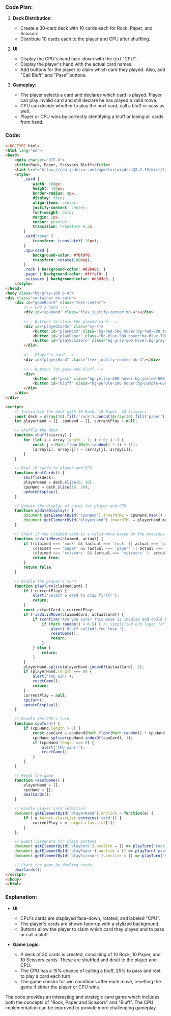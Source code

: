 ### Code Plan:

1. **Deck Distribution**:
    - Create a 30-card deck with 10 cards each for Rock, Paper, and Scissors.
    - Distribute 10 cards each to the player and CPU after shuffling.

2. **UI**:
    - Display the CPU's hand face-down with the text "CPU".
    - Display the player's hand with the actual card names.
    - Add buttons for the player to claim which card they played. Also, add "Call Bluff" and "Pass" buttons.

3. **Gameplay**:
    - The player selects a card and declares which card is played. Player can play invalid card and still declare he has played a valid move.
    - CPU can decide whether to play the next card, call a bluff or pass as well.
    - Player or CPU wins by correctly identifying a bluff or losing all cards from hand.

### Code:

```html
<!DOCTYPE html>
<html lang="en">
<head>
    <meta charset="UTF-8">
    <title>Rock, Paper, Scissors Bluff</title>
    <link href="https://cdn.jsdelivr.net/npm/tailwindcss@2.2.19/dist/tailwind.min.css" rel="stylesheet">
    <style>
        .card {
            width: 100px;
            height: 150px;
            border-radius: 8px;
            display: flex;
            align-items: center;
            justify-content: center;
            font-weight: bold;
            margin: 5px;
            cursor: pointer;
            transition: transform 0.3s;
        }
        .card:hover {
            transform: translateY(-10px);
        }
        .cpu-card {
            background-color: #f0f0f0;
            transform: rotate(180deg);
        }
        .rock { background-color: #d2b48c; }
        .paper { background-color: #fffaf0; }
        .scissors { background-color: #d3d3d3; }
    </style>
</head>
<body class="bg-gray-100 p-4">
<div class="container mx-auto">
    <div id="gameBoard" class="text-center">
        <!-- CPU's hand -->
        <div id="cpuHand" class="flex justify-center mb-4"></div>
        
        <!-- Buttons to claim the played card -->
        <div id="playedCards" class="my-4">
            <button id="playRock" class="bg-red-500 hover:bg-red-700 text-white font-bold py-2 px-4 rounded">I have played Rock</button>
            <button id="playPaper" class="bg-blue-500 hover:bg-blue-700 text-white font-bold py-2 px-4 rounded">I have played Paper</button>
            <button id="playScissors" class="bg-gray-500 hover:bg-gray-700 text-white font-bold py-2 px-4 rounded">I have played Scissors</button>
        </div>
        
        <!-- Player's hand -->
        <div id="playerHand" class="flex justify-center mb-4"></div>
        
        <!-- Buttons for pass and bluff -->
        <div>
            <button id="pass" class="bg-yellow-500 hover:bg-yellow-600 text-white font-bold py-2 px-4 rounded">Pass</button>
            <button id="bluff" class="bg-purple-500 hover:bg-purple-600 text-white font-bold py-2 px-4 rounded">Call Bluff</button>
        </div>
    </div>
</div>

<script>
    // Initialize the deck with 10 Rock, 10 Paper, 10 Scissors
    const deck = Array(10).fill('rock').concat(Array(10).fill('paper'), Array(10).fill('scissors'));
    let playerHand = [], cpuHand = [], currentPlay = null;

    // Shuffle the deck
    function shuffle(array) {
        for (let i = array.length - 1; i > 0; i--) {
            const j = Math.floor(Math.random() * (i + 1));
            [array[i], array[j]] = [array[j], array[i]];
        }
    }

    // Deal 10 cards to player and CPU
    function dealCards() {
        shuffle(deck);
        playerHand = deck.slice(0, 10);
        cpuHand = deck.slice(10, 20);
        updateDisplay();
    }

    // Update the display of cards for player and CPU
    function updateDisplay() {
        document.getElementById('cpuHand').innerHTML = cpuHand.map(() => `<div class="card cpu-card">CPU</div>`).join('');
        document.getElementById('playerHand').innerHTML = playerHand.map(card => `<div class="card ${card}">${card.charAt(0).toUpperCase()}</div>`).join('');
    }

    // Check if the claimed card is a valid move based on the previous play
    function isValidMove(claimed, actual) {
        if ((claimed === 'rock' && (actual === 'rock' || actual === 'paper')) ||
            (claimed === 'paper' && (actual === 'paper' || actual === 'scissors')) ||
            (claimed === 'scissors' && (actual === 'scissors' || actual === 'rock'))) {
            return true;
        }
        return false;
    }

    // Handle the player's turn
    function playTurn(claimedCard) {
        if (!currentPlay) {
            alert('Select a card to play first!');
            return;
        }
        const actualCard = currentPlay;
        if (!isValidMove(claimedCard, actualCard)) {
            if (confirm('Are you sure? This move is invalid and could be called a bluff!')) {
                if (Math.random() > 0.5) { // Simplified CPU logic for calling bluff
                    alert('Bluff called! You lose.');
                    resetGame();
                    return;
                }
            } else {
                return;
            }
        }
        playerHand.splice(playerHand.indexOf(actualCard), 1);
        if (playerHand.length === 0) {
            alert('You win!');
            resetGame();
            return;
        }
        currentPlay = null;
        cpuTurn();
        updateDisplay();
    }

    // Handle the CPU's turn
    function cpuTurn() {
        if (cpuHand.length > 0) {
            const cpuCard = cpuHand[Math.floor(Math.random() * cpuHand.length)];
            cpuHand.splice(cpuHand.indexOf(cpuCard), 1);
            if (cpuHand.length === 0) {
                alert('CPU wins!');
                resetGame();
            }
        }
    }

    // Reset the game
    function resetGame() {
        playerHand = [];
        cpuHand = [];
        dealCards();
    }

    // Handle player card selection
    document.getElementById('playerHand').onclick = function(e) {
        if ( e.target.classList.contains('card')) {
            currentPlay = e.target.classList[1];
        }
    };

    // Event listeners for claim buttons
    document.getElementById('playRock').onclick = () => playTurn('rock');
    document.getElementById('playPaper').onclick = () => playTurn('paper');
    document.getElementById('playScissors').onclick = () => playTurn('scissors');

    // Start the game by dealing cards
    dealCards();
</script>
</body>
</html>
```

### Explanation:

- **UI**:
    - CPU's cards are displayed face-down, rotated, and labeled "CPU".
    - The player's cards are shown face-up with a stylized background.
    - Buttons allow the player to claim which card they played and to pass or call a bluff.

- **Game Logic**:
    - A deck of 30 cards is created, consisting of 10 Rock, 10 Paper, and 10 Scissors cards. These are shuffled and dealt to the player and CPU.
    - The CPU has a 15% chance of calling a bluff, 25% to pass and rest to play a card each turn.
    - The game checks for win conditions after each move, resetting the game if either the player or CPU wins.

The code provides an interesting and strategic card game which includes both the concepts of "Rock, Paper and Scissors" and "Bluff". The CPU implementation can be improved to provide more challenging gameplay.
